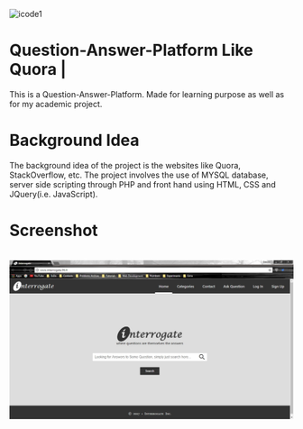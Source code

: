 ![icode1](https://user-images.githubusercontent.com/68363290/132544784-020228b2-4e54-4c3f-84a7-5840e6f38f67.JPG)
# Question-Answer-Platform Like Quora | 
This is a Question-Answer-Platform. 
Made for learning purpose as well as for my academic project.

# Background Idea
The background idea of the project is the websites like Quora, StackOverflow, etc. The project involves the use of MYSQL database, server side scripting through PHP and front hand using HTML, CSS and JQuery(i.e. JavaScript).

# Screenshot
<p align="center">
  <img src="https://raw.githubusercontent.com/Shivam010/Discussion-Form/master/images/Screenshot.jpg" alt="Screenshot"/>
</p>

 
